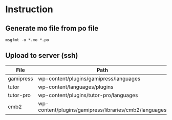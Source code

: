 # Instruction

## Generate mo file from po file

`msgfmt -o *.mo *.po`

## Upload to server (ssh)

| File      | Path                                                  |
| --------- | ----------------------------------------------------- |
| gamipress | wp-content/plugins/gamipress/languages                |
| tutor     | wp-content/languages/plugins                          |
| tutor-pro | wp-content/plugins/tutor-pro/languages                |
| cmb2      | wp-content/plugins/gamipress/libraries/cmb2/languages |
